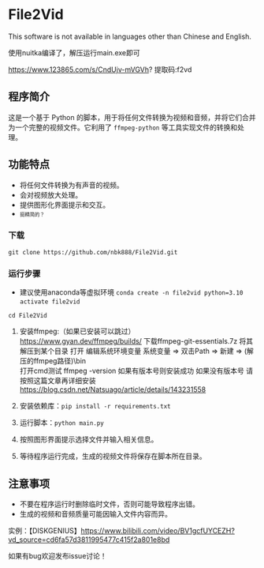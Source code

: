 # File2Vid
This software is not available in languages other than Chinese and English.

使用nuitka编译了，解压运行main.exe即可

https://www.123865.com/s/CndUjv-mVGVh?
提取码:f2vd

## 程序简介
 这是一个基于 Python 的脚本，用于将任何文件转换为视频和音频，并将它们合并为一个完整的视频文件。它利用了 `ffmpeg-python` 等工具实现文件的转换和处理。

## 功能特点
- 将任何文件转换为有声音的视频。
- 会对视频放大处理。
- 提供图形化界面提示和交互。
- <font size="1">挺精简的？</font>

### 下载
`git clone https://github.com/nbk888/File2Vid.git`


### 运行步骤
- 建议使用anaconda等虚拟环境
`conda create -n file2vid python=3.10`
`activate file2vid`

`cd File2Vid`

1. 安装ffmpeg:（如果已安装可以跳过）
https://www.gyan.dev/ffmpeg/builds/ 下载ffmpeg-git-essentials.7z
将其解压到某个目录
打开 编辑系统环境变量 系统变量 => 双击Path => 新建 => (解压的ffmpeg路径)\bin\
打开cmd测试 ffmpeg -version 如果有版本号则安装成功
如果没有版本号 请按照这篇文章再详细安装 https://blog.csdn.net/Natsuago/article/details/143231558


1. 安装依赖库：`pip install -r requirements.txt` 
2. 运行脚本：``python main.py``
3. 按照图形界面提示选择文件并输入相关信息。
4. 等待程序运行完成，生成的视频文件将保存在脚本所在目录。

## 注意事项
- 不要在程序运行时删除临时文件，否则可能导致程序出错。
- 生成的视频和音频质量可能因输入文件内容而异。

实例：【DISKGENIUS】https://www.bilibili.com/video/BV1gcfUYCEZH?vd_source=cd6fa57d3811995477c415f2a801e8bd

如果有bug欢迎发布issue讨论！    
